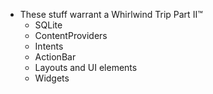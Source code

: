 * These stuff warrant a Whirlwind Trip Part II™
  * SQLite
  * ContentProviders
  * Intents
  * ActionBar
  * Layouts and UI elements
  * Widgets
